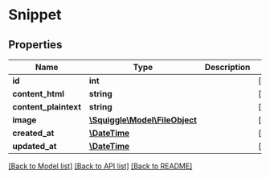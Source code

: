 # Snippet

## Properties
Name | Type | Description | Notes
------------ | ------------- | ------------- | -------------
**id** | **int** |  | [optional] 
**content_html** | **string** |  | [optional] 
**content_plaintext** | **string** |  | [optional] 
**image** | [**\Squiggle\Model\FileObject**](FileObject.md) |  | [optional] 
**created_at** | [**\DateTime**](\DateTime.md) |  | [optional] 
**updated_at** | [**\DateTime**](\DateTime.md) |  | [optional] 

[[Back to Model list]](../README.md#documentation-for-models) [[Back to API list]](../README.md#documentation-for-api-endpoints) [[Back to README]](../README.md)



